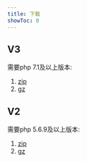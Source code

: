 ```yaml
---
title: 下载
showToc: 0
---
```


## V3

需要php 7.1及以上版本:

1. [zip](https://www.wulaphp.com/wulaphp-latest.zip)
2. [gz](https://www.wulaphp.com/wulaphp-latest.tar.gz)

## V2

需要php 5.6.9及以上版本:

1. [zip](https://www.wulaphp.com/wulaphp-v2.zip)
2. [gz](https://www.wulaphp.com/wulaphp-v2.tar.gz)
